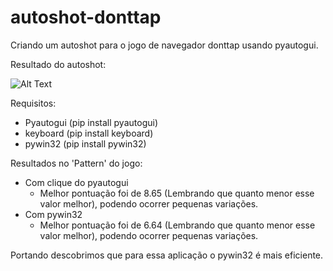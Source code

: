 # autoshot-donttap
Criando um autoshot para o jogo de navegador donttap usando pyautogui.

Resultado do autoshot:

![Alt Text](https://media.giphy.com/media/C3XrgjNPXjIq9MnocV/giphy.gif)

Requisitos:
  - Pyautogui (pip install pyautogui)
  - keyboard (pip install keyboard)
  - pywin32 (pip install pywin32)

Resultados no 'Pattern' do jogo:
  - Com clique do pyautogui
    - Melhor pontuação foi de 8.65 (Lembrando que quanto menor esse valor melhor), podendo ocorrer pequenas variações.
  - Com pywin32
    - Melhor pontuação foi de 6.64 (Lembrando que quanto menor esse valor melhor), podendo ocorrer pequenas variações.
  
  Portando descobrimos que para essa aplicação o pywin32 é mais eficiente.
